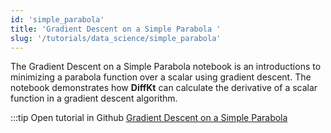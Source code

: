 ```yaml
---
id: 'simple_parabola'
title: 'Gradient Descent on a Simple Parabola '
slug: '/tutorials/data_science/simple_parabola'
---
```

The Gradient Descent on a Simple Parabola notebook is an introductions to minimizing a 
parabola function over a scalar using gradient descent. The notebook demonstrates how **DiffKt** can 
calculate the derivative of a scalar function in a gradient descent algorithm. 


:::tip Open tutorial in Github
[Gradient Descent on a Simple Parabola](https://github.com/facebookresearch/diffkt/blob/main/tutorials/simple_parabola_gradient_descent.ipynb)